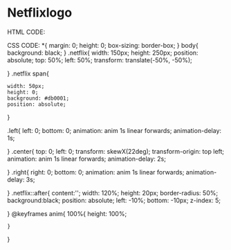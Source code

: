 # Netflixlogo
HTML CODE:
<!DOCTYPE html>
<html lang="en">
<head>
    <meta charset="UTF-8">
    <meta name="viewport" content="width=device-width, initial-scale=1.0">
    <title>Netflix Logo</title>
    <link rel="stylesheet" href="style.css">
</head>
<body>
    <div class="netflix">
        <span class="left"></span>
        <span class="center"></span>
        <span class="right"></span>
    </div>
</body>
</html>

CSS CODE:
*{
    margin: 0;
    height: 0;
    box-sizing: border-box;
}
body{
    background: black;
}
.netflix{
    width: 150px;
    height: 250px;
    position: absolute;
    top: 50%;
    left: 50%;
    transform: translate(-50%, -50%);
    

}
.netflix span{

    width: 50px;
    height: 0;
    background: #db0001;
    position: absolute;


}

.left{
    left: 0;
    bottom: 0;
    animation: anim 1s linear forwards;
    animation-delay: 1s;

}
 .center{
    top: 0;
    left: 0;
    transform: skewX(22deg);
    transform-origin: top left;
    animation: anim 1s linear forwards;
    animation-delay: 2s;

}
.right{
    right: 0;
    bottom: 0;
    animation: anim 1s linear forwards;
    animation-delay: 3s;

}
.netflix::after{
    content:'';
    width: 120%;
    height: 20px;
    border-radius: 50%;
    background:black;
    position: absolute;
    left: -10%;
    bottom: -10px;
    z-index: 5;

}
@keyframes anim{
    100%{
        height: 100%;

    }

}
